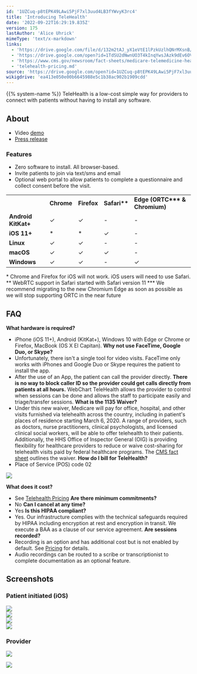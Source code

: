 ```yaml
---
id: '1UZCuq-p8tEPK49LAwi5PjF7xl3uud4LB3fYWvyK3rc4'
title: 'Introducing TeleHealth'
date: '2022-09-22T16:29:19.835Z'
version: 175
lastAuthor: 'Alice Uhrick'
mimeType: 'text/x-markdown'
links:
  - 'https://drive.google.com/file/d/132m2tAJ_yX1eVtE1lPzkUzlhQNrMXsnB/view?usp=sharing'
  - 'https://drive.google.com/open?id=1TdSU2dNwnUO3T4kInqYwsJAzk9dEv6OVmNUDdMwljNU'
  - 'https://www.cms.gov/newsroom/fact-sheets/medicare-telemedicine-health-care-provider-fact-sheet'
  - 'telehealth-pricing.md'
source: 'https://drive.google.com/open?id=1UZCuq-p8tEPK49LAwi5PjF7xl3uud4LB3fYWvyK3rc4'
wikigdrive: 'ea413e050e00b6645988e5c1b38ac902b1909cdd'
---
```

{{% system-name %}} TeleHealth is a low-cost simple way for providers to connect with patients without having to install any software.

## About   

* Video [demo](https://drive.google.com/file/d/132m2tAJ_yX1eVtE1lPzkUzlhQNrMXsnB/view?usp=sharing)
* [Press release](https://drive.google.com/open?id=1TdSU2dNwnUO3T4kInqYwsJAzk9dEv6OVmNUDdMwljNU)

### Features

* Zero software to install. All browser-based. 
* Invite patients to join via text/sms and email
* Optional web portal to allow patients to complete a questionnaire and collect consent before the visit. 

<table>
<tr>
<td></td>
<td><strong>Chrome</strong></td>
<td><strong>Firefox</strong></td>
<td><strong>Safari**</strong></td>
<td><strong>Edge (ORTC*** & Chromium)</strong></td>
</tr>
<tr>
<td><strong>Android KitKat+</strong></td>
<td>✓</td>
<td>✓</td>
<td>-</td>
<td>-</td>
</tr>
<tr>
<td><strong>iOS 11+</strong></td>
<td>*</td>
<td>*</td>
<td>✓</td>
<td>-</td>
</tr>
<tr>
<td><strong>Linux</strong></td>
<td>✓</td>
<td>✓</td>
<td>-</td>
<td>-</td>
</tr>
<tr>
<td><strong>macOS</strong></td>
<td>✓</td>
<td>✓</td>
<td>✓</td>
<td>-</td>
</tr>
<tr>
<td><strong>Windows</strong></td>
<td>✓</td>
<td>✓</td>
<td>-</td>
<td>✓</td>
</tr>

</table>
* Chrome and Firefox for iOS will not work. iOS users will need to use Safari.  
** WebRTC support in Safari started with Safari version 11  
*** We recommend migrating to the new Chromium Edge as soon as possible as we will stop supporting ORTC in the near future


## FAQ

**What hardware is required?**
* iPhone (iOS 11+), Android (KitKat+), Windows 10 with Edge or Chrome or Firefox, MacBook (OS X El Capitan).
**Why not use FaceTime, Google Duo, or Skype?**
* Unfortunately, there isn't a single tool for video visits. FaceTime only works with iPhones and Google Duo or Skype requires the patient to install the app. 
* After the use of an App, the patient can call the provider directly. <strong>There is no way to block caller ID so the provider could get calls directly from patients at all hours.</strong> WebChart TeleHealth allows the provider to control when sessions can be done and allows the staff to participate easily and triage/transfer sessions. 
**What is the 1135 Waiver?**
* Under this new waiver, Medicare will pay for office, hospital, and other visits furnished via telehealth across the country, including in patient's places of residence starting March 6, 2020.  A range of providers, such as doctors, nurse practitioners, clinical psychologists, and licensed clinical social workers, will be able to offer telehealth to their patients.  Additionally, the HHS Office of Inspector General (OIG) is providing flexibility for healthcare providers to reduce or waive cost-sharing for telehealth visits paid by federal healthcare programs. The [CMS fact sheet](https://www.cms.gov/newsroom/fact-sheets/medicare-telemedicine-health-care-provider-fact-sheet) outlines the waiver. 
**How do I bill for TeleHealth?**
* Place of Service (POS) code 02

![](../introducing-telehealth.assets/3991b2dc171da84294d04ad876f52e72.png)

**What does it cost?**
* See [Telehealth Pricing](telehealth-pricing.md)
**Are there minimum commitments?**
* No
**Can I cancel at any time?**
* Yes
**Is this HIPAA compliant?**
* Yes. Our infrastructure complies with the technical safeguards required by HIPAA including encryption at rest and encryption in transit. We execute a BAA as a clause of our service agreement. 
**Are sessions recorded?**
* Recording is an option and has additional cost but is not enabled by default. See [Pricing](#_r8pf4oszsrdj) for details. 
* Audio recordings can be routed to a scribe or transcriptionist to complete documentation as an optional feature. 

## Screenshots   


### Patient initiated (iOS)


![](../introducing-telehealth.assets/c2105f99138f01bf23516d32e87f4127.png)  
![](../introducing-telehealth.assets/43f0b5a34529ef3dfe60538bfe9afdcd.png)  
![](../introducing-telehealth.assets/15b5c7e89b6fcf1f6f5cb6fd22630323.png)  
![](../introducing-telehealth.assets/6692098b583ca5a014f2242472e60d7f.png)



### Provider


![](../introducing-telehealth.assets/d8d695db6dcdd871a38ba8d0d483fdb3.jpg)



![](../introducing-telehealth.assets/b81e1c05d35c04b4495433b7c5a433be.jpg)


